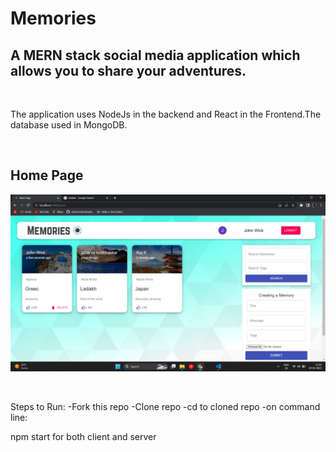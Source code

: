 # Memories
## A MERN stack social media application which allows you to share your adventures.

<br />

The application uses NodeJs in the backend and React in the Frontend.The database used in MongoDB.

<br />

## Home Page
![Alt text](https://github.com/Amk99/Memories/blob/main/client/src/images/Screenshot%20(53).png?raw=true "Optional Title")

<br />

Steps to Run:
-Fork this repo
-Clone repo
-cd to cloned repo
-on command line:

npm start for both client and server
